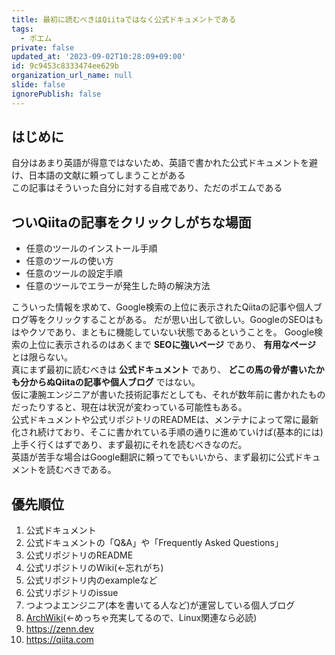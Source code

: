 ```yaml
---
title: 最初に読むべきはQiitaではなく公式ドキュメントである
tags:
  - ポエム
private: false
updated_at: '2023-09-02T10:28:09+09:00'
id: 9c9453c8333474ee629b
organization_url_name: null
slide: false
ignorePublish: false
---
```

## はじめに

自分はあまり英語が得意ではないため、英語で書かれた公式ドキュメントを避け、日本語の文献に頼ってしまうことがある  
この記事はそういった自分に対する自戒であり、ただのポエムである

## ついQiitaの記事をクリックしがちな場面

- 任意のツールのインストール手順
- 任意のツールの使い方
- 任意のツールの設定手順
- 任意のツールでエラーが発生した時の解決方法

こういった情報を求めて、Google検索の上位に表示されたQiitaの記事や個人ブログ等をクリックすることがある。
だが思い出して欲しい。GoogleのSEOはもはやクソであり、まともに機能していない状態であるということを。
Google検索の上位に表示されるのはあくまで __SEOに強いページ__ であり、 __有用なページ__ とは限らない。  
真にまず最初に読むべきは __公式ドキュメント__ であり、 __どこの馬の骨が書いたかも分からぬQiitaの記事や個人ブログ__ ではない。  
仮に凄腕エンジニアが書いた技術記事だとしても、それが数年前に書かれたものだったりすると、現在は状況が変わっている可能性もある。  
公式ドキュメントや公式リポジトリのREADMEは、メンテナによって常に最新化され続けており、そこに書かれている手順の通りに進めていけば(基本的には)上手く行くはずであり、まず最初にそれを読むべきなのだ。  
英語が苦手な場合はGoogle翻訳に頼ってでもいいから、まず最初に公式ドキュメントを読むべきである。

## 優先順位

1. 公式ドキュメント
2. 公式ドキュメントの「Q&A」や「Frequently Asked Questions」
3. 公式リポジトリのREADME
4. 公式リポジトリのWiki(←忘れがち)
5. 公式リポジトリ内のexampleなど
6. 公式リポジトリのissue
7. つよつよエンジニア(本を書いてる人など)が運営している個人ブログ
8. [ArchWiki](https://wiki.archlinux.jp/)(←めっちゃ充実してるので、Linux関連なら必読)
9. <https://zenn.dev>
10. <https://qiita.com>
